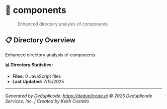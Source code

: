 # 📁 components

> Enhanced directory analysis of components

## 📋 Directory Overview

Enhanced directory analysis of components

**📊 Directory Statistics:**
- **Files:** 0 JavaScript files
- **Last Updated:** 7/15/2025

---

*Generated by Deduplicode: https://deduplicode.ai*
*© 2025 Deduplicode Services, Inc. | Created by Keith Costello*
